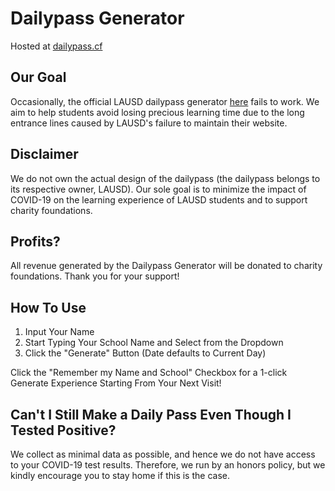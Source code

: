 # Dailypass Generator

Hosted at <a href="https://dailypass.cf" title="Dailypass Generator Website" target="_blank">dailypass.cf</a>

## Our Goal

Occasionally, the official LAUSD dailypass generator <a href="https://dailypass.lausd.net" title="Official Dailypass Generator" target="_blank">here</a> fails to work. We aim to help students avoid losing precious learning time due to the long entrance lines caused by LAUSD's failure to maintain their website.

## Disclaimer

We do not own the actual design of the dailypass (the dailypass belongs to its respective owner, LAUSD). Our sole goal is to minimize the impact of COVID-19 on the learning experience of LAUSD students and to support charity foundations.

## Profits?

All revenue generated by the Dailypass Generator will be donated to charity foundations. Thank you for your support!

## How To Use

1. Input Your Name
2. Start Typing Your School Name and Select from the Dropdown
3. Click the "Generate" Button (Date defaults to Current Day)

Click the "Remember my Name and School" Checkbox for a 1-click Generate Experience Starting From Your Next Visit!

## Can't I Still Make a Daily Pass Even Though I Tested Positive?

We collect as minimal data as possible, and hence we do not have access to your COVID-19 test results. Therefore, we run by an honors policy, but we kindly encourage you to stay home if this is the case.